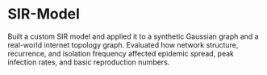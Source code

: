 # SIR-Model
Built a custom SIR model and applied it to a synthetic Gaussian graph and a real-world internet topology graph. Evaluated how network structure, recurrence, and isolation frequency affected epidemic spread, peak infection rates, and basic reproduction numbers.
